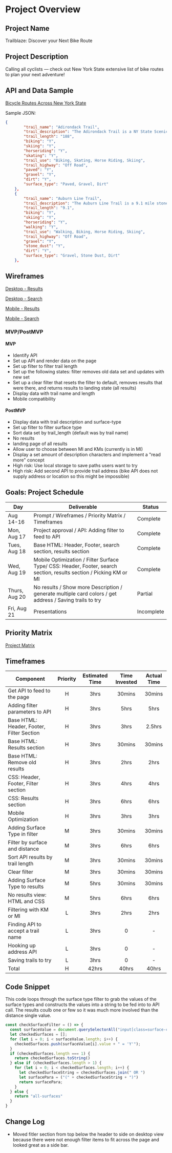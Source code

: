 # Project Overview

## Project Name

Trailblaze: Discover your Next Bike Route

## Project Description

Calling all cyclists — check out New York State extensive list of bike routes to plan your next adventure!

## API and Data Sample

[Bicycle Routes Across New York State](https://dev.socrata.com/foundry/data.ny.gov/7bg2-3faq)

Sample JSON:
```json
{
        "trail_name": "Adirondack Trail",
        "trail_description": "The Adirondack Trail is a NY State Scenic Byway.  Running from the southern to the northern border of the Adirondacks, there are plenty of roadside views through the Adirondack Park.",
        "trail_length": "188",
        "biking": "Y",
        "skiing": "Y",
        "horseriding": "Y",
        "skating": "Y",
        "trail_use": "Biking, Skating, Horse Riding, Skiing",
        "trail_highway": "Off Road",
        "paved": "Y",
        "gravel": "Y",
        "dirt": "Y",
        "surface_type": "Paved, Gravel, Dirt"
    },
    {
        "trail_name": "Auburn Line Trail",
        "trail_description": "The Auburn Line Trail is a 9.1 mile stone dust surface rail-trail which extends from Probst Road to Mertensia Road.",
        "trail_length": "9.1",
        "biking": "Y",
        "skiing": "Y",
        "horseriding": "Y",
        "walking": "Y",
        "trail_use": "Walking, Biking, Horse Riding, Skiing",
        "trail_highway": "Off Road",
        "gravel": "Y",
        "stone_dust": "Y",
        "dirt": "Y",
        "surface_type": "Gravel, Stone Dust, Dirt"
    },
```

## Wireframes

[Desktop - Results](https://res.cloudinary.com/dgy8sdrsq/image/upload/v1597510742/Desktop%20with%20Results.png)

[Desktop - Search](https://res.cloudinary.com/dgy8sdrsq/image/upload/v1597510742/Desktop%20with%20Results%20-%20Search.png)

[Mobile - Results](https://res.cloudinary.com/dgy8sdrsq/image/upload/v1597510741/Mobile%20with%20Results.png)

[Mobile - Search](https://res.cloudinary.com/dgy8sdrsq/image/upload/v1597510741/Mobile%20with%20Results%20-%20Search.png)

### MVP/PostMVP

#### MVP 

- Identify API 
- Set up API and render data on the page  
- Set up filter to filter trail length
- Set up the following states: filter removes old data set and updates with new set
- Set up a clear filter that resets the filter to default, removes results that were there, and returns results to landing state (all results)
- Display data with trail name and length 
- Mobile compatibility

#### PostMVP  

- Display data with trail description and surface-type
- Set up filter to filter surface type
- Sort data set by trail_length (default was by trail name)
- No results
- landing page of all results
- Allow user to choose between MI and KMs (currently is in MI)
- Display a set amount of description characters and implement a "read more" concept
- High risk: Use local storage to save paths users want to try
- High risk: Add second API to provide trail address (bike API does not supply address or location so this might be impossible)

## Goals: Project Schedule

|  Day |Deliverable| Status
|---|---| ---|
|Aug 14-16| Prompt / Wireframes / Priority Matrix / Timeframes | Complete
|Mon, Aug 17|Project approval / API: Adding filter to feed to API| Complete
|Tues, Aug 18|Base HTML: Header, Footer, search section, results section| Complete
|Wed, Aug 19|Mobile Optimization / Filter Surface Type/ CSS: Header, Footer, search section, results section / Picking KM or MI| Complete
|Thurs, Aug 20| No results / Show more Description / generate multiple card colors / get address / Saving trails to try | Partial
|Fri, Aug 21| Presentations | Incomplete

## Priority Matrix

[Project Matrix](https://res.cloudinary.com/dgy8sdrsq/image/upload/v1597668585/LaCasse%20-%20BikeTrailFinder%20Project%20Matrix.png)

## Timeframes

| Component | Priority | Estimated Time | Time Invested | Actual Time |
| --- | :---: |  :---: | :---: | :---: |
| Get API to feed to the page | H | 3hrs| 30mins | 30mins |
| Adding filter parameters to API | H | 3hrs| 5hrs | 5hrs |
| Base HTML: Header, Footer, Filter Section| H | 3hrs| 3hrs | 2.5hrs |
| Base HTML: Results section| H | 3hrs| 30mins | 30mins |
| Base HTML: Remove old results| H | 3hrs| 2hrs | 2hrs |
| CSS: Header, Footer, Filter section| H | 3hrs| 4hrs | 4hrs |
| CSS: Results section| H | 3hrs| 6hrs | 6hrs |
| Mobile Optimization | H | 3hrs| 3hrs | 3hrs |
| Adding Surface Type in filter| M | 3hrs| 30mins | 30mins |
| Filter by surface and distance | M | 3hrs| 6hrs | 6hrs |
| Sort API results by trail length | M | 3hrs| 30mins | 30mins |
| Clear filter | M | 3hrs| 30mins | 30mins |
| Adding Surface Type to results| M | 5hrs| 30mins | 30mins |
| No results view: HTML and CSS| M | 5hrs| 6hrs | 6hrs |
| Filtering with KM or MI| L | 3hrs| 2hrs | 2hrs |
| Finding API to accept a trail name| L | 3hrs| 0 | - |
| Hooking up address API| L | 3hrs| 0 | - |
| Saving trails to try | L | 3hrs| 0 | - |
| Total | H | 42hrs| 40hrs | 40hrs |


## Code Snippet

This code loops through the surface type filter to grab the values of the surface types and constructs the values into a string to be fed into to API call. The results coulb one or few so it was much more involved than the distance single value. 

```Javascript
const checkSurfaceFilter = () => {
  const surfaceValue = document.querySelectorAll("input[class=surface-checkbox]:checked");
  let checkedSurfaces = [];
  for (let i = 0; i < surfaceValue.length; i++) {
    checkedSurfaces.push(surfaceValue[i].value + " = 'Y'");
  }
  if (checkedSurfaces.length === 1) {
    return checkedSurfaces.toString()
  } else if (checkedSurfaces.length > 1) {
    for (let i = 0; i < checkedSurfaces.length; i++) {
      let checkedSurfaceString = checkedSurfaces.join(" OR ")
      let surfacePara = ("(" + checkedSurfaceString + ")")
      return surfacePara;
    }
  } else {
    return "all-surfaces"
  }
}
```

## Change Log
  
 - Moved fitler section from top below the header to side on desktop view because there were not enough filter items to fit across the page and looked great as a side bar. 
 
 

